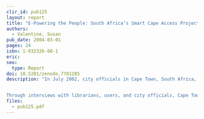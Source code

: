 ```yaml
---
clir_id: pub125
layout: report
title: "E-Powering the People: South Africa’s Smart Cape Access Project"
authors: 
  - Valentine, Susan
pub_date: 2004-03-01
pages: 24
isbn: 1-932326-08-1
eric:
seo:
  type: Report
doi: 10.5281/zenodo.7781285
description: "In July 2002, city officials in Cape Town, South Africa, launched the Smart Cape Access Project to provide free Internet access in six public libraries in disadvantaged areas across the city. Within a month, patrons in these libraries had free Internet access for the first time. A year later, city officials received the Bill & Melinda Gates Foundation Access to Learning Award 2003 for their innovative project.


Through interviews with librarians, users, and city officials, Cape Town reporter Susan Valentine describes the inspiration for the project, how it was implemented, and the enormous impact it has had on the lives of Cape Town residents. She also discusses the importance of private donations and partnerships to the project’s success."
files:
  - pub125.pdf
---
```

